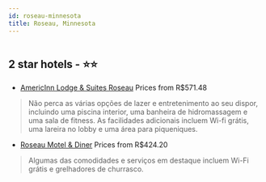 ```yaml
---
id: roseau-minnesota
title: Roseau, Minnesota
---
```


<center><img src="https://i.travelapi.com/hotels/1000000/800000/792600/792566/473ced85_z.jpg" alt="" /></center>


##  2 star hotels - ⭐️⭐️

-    [AmericInn Lodge & Suites Roseau](https://www.hurb.com/br/aud/https://www.hurb.com/br/hotels/roseau/americinn-lodge-suites-roseau-HT-PLHZ?cmp=18055) Prices from R$571.48
   > Não perca as várias opções de lazer e entretenimento ao seu dispor, incluindo uma piscina interior, uma banheira de hidromassagem e uma sala de fitness. As facilidades adicionais incluem Wi-fi grátis, uma lareira no lobby e uma área para piqueniques.
-    [Roseau Motel & Diner](https://www.hurb.com/br/aud/https://www.hurb.com/br/hotels/roseau/roseau-motel-diner-HT-X5L8?cmp=18055) Prices from R$424.20
   > Algumas das comodidades e serviços em destaque incluem Wi-Fi grátis e grelhadores de churrasco.
